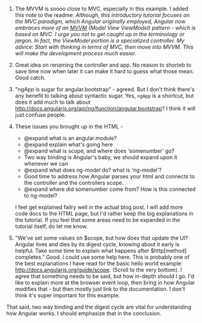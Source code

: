 1. The MVVM is soooo close to MVC, especially in this example. I added this note to the readme: *Although, this introductory tutorial focuses on the MVC paradigm, which Angular originally employed, Angular now embraces more of an [MVVM](http://addyosmani.com/blog/understanding-mvvm-a-guide-for-javascript-developers/) (Model View ViewModel) pattern - which is based on MVC. I urge you not to get caught up in the terminology or jargon. In fact, the ViewModel portion is a specialized controller. My advice: Start with thinking in terms of MVC, then move into MVVM. This will make the development process much easier.*
2. Great idea on renaming the controller and app. No reason to shorteb to save time now when later it can make it hard to guess what those mean. Good catch. 
3. "ngApp is sugar for angular.bootstrap" - agreed. But I don't think there's any benefit to talking about syntactic sugar. Yes, `ngApp` is a shortcut, but does it add much to talk about http://docs.angularjs.org/api/ng/function/angular.bootstrap? I think it will just confuse people.
4. These issues you brought up in the HTML - 

    - @expand what is an angular.module?
    - @expand explain what's going here
    - @expand what is scope, and where does 'somenumber' go?
    - Two way binding is Angular's baby, we should expand upon it whenever we can
    - @expand what does ng-model do? what is 'ng-model'?
    - Good time to address how Angular parses your html and connects to the controller and the controllers scope.
    - @expand where did somenumber come from? How is this connected to ng-model?

    I feel get explained failry well in the actual blog post. I will add more code docs to the HTML page, but I'd rather keep the big explanations in the tutorial. If you feel that some areas need to be expanded in the tutorial itself, do let me know.

5. "We've set some values on $scope, but how does that update the UI? Angular lives and dies by its digest cycle, knowing about it early is helpful. Take some time to explain what happens after $http[method] completes." Good. I could use some help here. This is probably one of the best explanations I have read for the basic hello world example: http://docs.angularjs.org/guide/scope. (Scroll to the very bottom). I agree that something needs to be said, but how in-depth should I go. I'd like to explain more at the browser event loop, then bring in how Angular modifies that - but then mostly just link to the documentation. I don't think it's super important for this example. 

That said, two way binding and the digest cycle are vital for understanding how Angular works. I should emphasize that in the conclusion.
